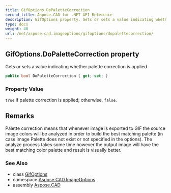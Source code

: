 ```yaml
---
title: GifOptions.DoPaletteCorrection
second_title: Aspose.CAD for .NET API Reference
description: GifOptions property. Gets or sets a value indicating whether palette correction is applied
type: docs
weight: 40
url: /net/aspose.cad.imageoptions/gifoptions/dopalettecorrection/
---
```

## GifOptions.DoPaletteCorrection property

Gets or sets a value indicating whether palette correction is applied.

```csharp
public bool DoPaletteCorrection { get; set; }
```

### Property Value

`true` if palette correction is applied; otherwise, `false`.

## Remarks

Palette correction means that whenever image is exported to GIF the source image colors will be analyzed in order to build the best matching palette (in case image Palette does not exist or not specified in the options). The analyze process takes some time however the output image will have the best matching color palette and result is visually better.

### See Also

* class [GifOptions](../)
* namespace [Aspose.CAD.ImageOptions](../../gifoptions/)
* assembly [Aspose.CAD](../../../)


